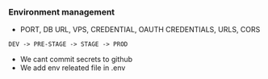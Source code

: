 ### Environment management

- PORT, DB URL, VPS, CREDENTIAL, OAUTH CREDENTIALS, URLS, CORS

```
DEV -> PRE-STAGE -> STAGE -> PROD
```
- We cant commit secrets to github
- We add env releated file in .env

